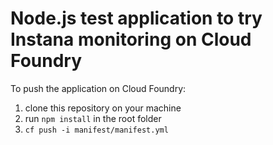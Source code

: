 # Node.js test application to try Instana monitoring on Cloud Foundry

To push the application on Cloud Foundry:
1. clone this repository on your machine
2. run `npm install` in the root folder
3. `cf push -i manifest/manifest.yml`
